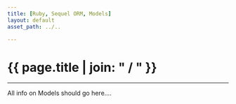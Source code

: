 ```yaml
---
title: [Ruby, Sequel ORM, Models]
layout: default
asset_path: ../..

---
```


# {{ page.title | join: " / " }}

----

All info on Models should go here....